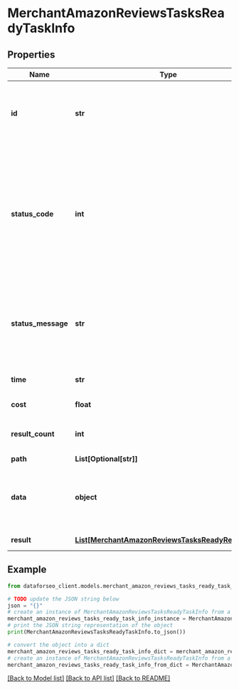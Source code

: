 # MerchantAmazonReviewsTasksReadyTaskInfo


## Properties

Name | Type | Description | Notes
------------ | ------------- | ------------- | -------------
**id** | **str** | task identifier unique task identifier in our system in the UUID format | [optional] 
**status_code** | **int** | status code of the task generated by DataForSEO, can be within the following range: 10000-60000 you can find the full list of the response codes here | [optional] 
**status_message** | **str** | informational message of the task you can find the full list of general informational messages here | [optional] 
**time** | **str** | execution time, seconds | [optional] 
**cost** | **float** | total tasks cost, USD | [optional] 
**result_count** | **int** | number of elements in the result array | [optional] 
**path** | **List[Optional[str]]** | URL path | [optional] 
**data** | **object** | contains the same parameters that you specified in the POST request | [optional] 
**result** | [**List[MerchantAmazonReviewsTasksReadyResultInfo]**](MerchantAmazonReviewsTasksReadyResultInfo.md) | array of results | [optional] 

## Example

```python
from dataforseo_client.models.merchant_amazon_reviews_tasks_ready_task_info import MerchantAmazonReviewsTasksReadyTaskInfo

# TODO update the JSON string below
json = "{}"
# create an instance of MerchantAmazonReviewsTasksReadyTaskInfo from a JSON string
merchant_amazon_reviews_tasks_ready_task_info_instance = MerchantAmazonReviewsTasksReadyTaskInfo.from_json(json)
# print the JSON string representation of the object
print(MerchantAmazonReviewsTasksReadyTaskInfo.to_json())

# convert the object into a dict
merchant_amazon_reviews_tasks_ready_task_info_dict = merchant_amazon_reviews_tasks_ready_task_info_instance.to_dict()
# create an instance of MerchantAmazonReviewsTasksReadyTaskInfo from a dict
merchant_amazon_reviews_tasks_ready_task_info_from_dict = MerchantAmazonReviewsTasksReadyTaskInfo.from_dict(merchant_amazon_reviews_tasks_ready_task_info_dict)
```
[[Back to Model list]](../README.md#documentation-for-models) [[Back to API list]](../README.md#documentation-for-api-endpoints) [[Back to README]](../README.md)


